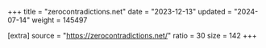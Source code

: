 +++
title = "zerocontradictions.net"
date = "2023-12-13"
updated = "2024-07-14"
weight = 145497

[extra]
source = "https://zerocontradictions.net/"
ratio = 30
size = 142
+++
